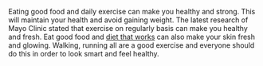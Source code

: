 Eating good food and daily exercise can make you healthy and strong. This will maintain your health and avoid gaining weight. The latest research of Mayo Clinic stated that exercise on regularly basis can make you healthy and fresh. Eat good food and <a href="http://www.theabsman.com/how-to-lose-belly-fat-for-men-ultimate-guide/">diet that works</a> can also make your skin fresh and glowing. Walking, running all are a good exercise and everyone should do this in order to look smart and feel healthy. 

